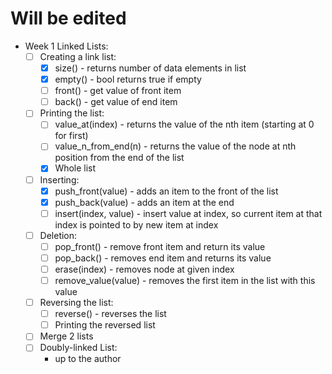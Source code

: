 # Will be edited

- Week 1 Linked Lists:
  - [ ] Creating a link list:
      - [x] size() - returns number of data elements in list
      - [x] empty() - bool returns true if empty 
      - [ ] front() - get value of front item
      - [ ] back() - get value of end item
  - [ ] Printing the list:
      - [ ] value_at(index) - returns the value of the nth item (starting at 0 for first)
      - [ ] value_n_from_end(n) - returns the value of the node at nth position from the end of the list
      - [x] Whole list
  - [ ] Inserting:
      - [x] push_front(value) - adds an item to the front of the list
      - [x] push_back(value) - adds an item at the end
      - [ ] insert(index, value) - insert value at index, so current item at that index is pointed to by new item at index
  - [ ] Deletion:
      - [ ] pop_front() - remove front item and return its value
      - [ ] pop_back() - removes end item and returns its value
      - [ ] erase(index) - removes node at given index
      - [ ] remove_value(value) - removes the first item in the list with this value
  - [ ] Reversing the list:
      - [ ] reverse() - reverses the list
      - [ ] Printing the reversed list
  - [ ] Merge 2 lists
  - [ ] Doubly-linked List:
    - up to the author
